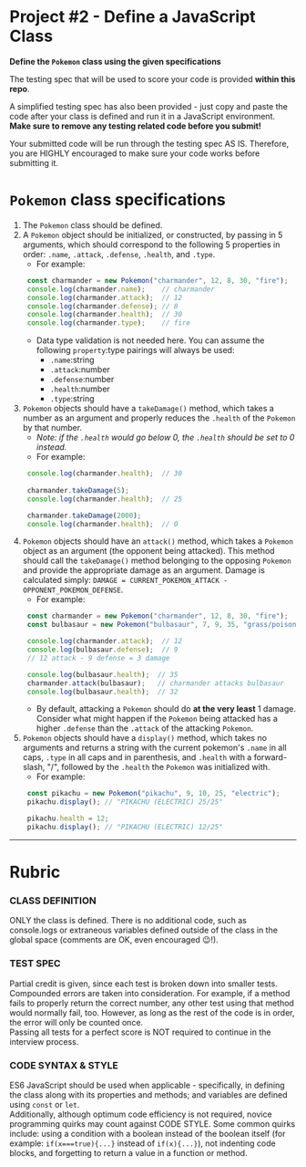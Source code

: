 # Project #2 - Define a JavaScript Class
**Define the `Pokemon` class using the given specifications**

The testing spec that will be used to score your code is provided **within this repo**.  

A simplified testing spec has also been provided - just copy and paste the code after your class is defined and run it in a JavaScript environment.  
__Make sure to remove any testing related code before you submit!__  

Your submitted code will be run through the testing spec AS IS. Therefore, you are HIGHLY encouraged to make sure your code works before submitting it.

# `Pokemon` class specifications
1. The `Pokemon` class should be defined.
2. A `Pokemon` object should be initialized, or constructed, by passing in 5 arguments, which should correspond to the following 5 properties in order: `.name`, `.attack`, `.defense`, `.health`, and `.type`. 
   - For example: 
   ```javascript
    const charmander = new Pokemon("charmander", 12, 8, 30, "fire");
    console.log(charmander.name);    // charmander
    console.log(charmander.attack);  // 12
    console.log(charmander.defense); // 8
    console.log(charmander.health);  // 30
    console.log(charmander.type);    // fire
   ```
   - Data type validation is not needed here. You can assume the following `property`:type pairings will always be used: 
      * `.name`:string
      * `.attack`:number 
      * `.defense`:number
      * `.health`:number
      * `.type`:string
3. `Pokemon` objects should have a `takeDamage()` method, which takes a number as an argument and properly reduces the `.health` of the `Pokemon` by that number.
   - _Note: if the `.health` would go below 0, the `.health` should be set to 0 instead._
   - For example:
   ```javascript
    console.log(charmander.health);  // 30
    
    charmander.takeDamage(5);
    console.log(charmander.health);  // 25

    charmander.takeDamage(2000);
    console.log(charmander.health);  // 0
   ```
4. `Pokemon` objects should have an `attack()` method, which takes a `Pokemon` object as an argument (the opponent being attacked). This method should call the `takeDamage()` method belonging to the opposing `Pokemon` and provide the appropriate damage as an argument. Damage is calculated simply: `DAMAGE = CURRENT_POKEMON_ATTACK - OPPONENT_POKEMON_DEFENSE`.
   - For example:
   ```javascript
    const charmander = new Pokemon("charmander", 12, 8, 30, "fire");
    const bulbasaur = new Pokemon("bulbasaur", 7, 9, 35, "grass/poison");

    console.log(charmander.attack);  // 12
    console.log(bulbasaur.defense);  // 9
    // 12 attack - 9 defense = 3 damage

    console.log(bulbasaur.health);  // 35
    charmander.attack(bulbasaur);   // charmander attacks bulbasaur
    console.log(bulbasaur.health);  // 32
   ```
   - By default, attacking a `Pokemon` should do __at the very least__ 1 damage. Consider what might happen if the `Pokemon` being attacked has a higher `.defense` than the `.attack` of the attacking `Pokemon`.
5. `Pokemon` objects should have a `display()` method, which takes no arguments and returns a string with the current pokemon's `.name` in all caps, `.type` in all caps and in parenthesis, and `.health` with a forward-slash, "/", followed by the `.health` the `Pokemon` was initialized with.
   - For example:
   ```javascript
    const pikachu = new Pokemon("pikachu", 9, 10, 25, "electric");
    pikachu.display(); // "PIKACHU (ELECTRIC) 25/25"

    pikachu.health = 12;
    pikachu.display(); // "PIKACHU (ELECTRIC) 12/25"
   ```

---
# Rubric
### CLASS DEFINITION
ONLY the class is defined. There is no additional code, such as console.logs or extraneous variables defined outside of the class in the global space (comments are OK, even encouraged 😉!).
### TEST SPEC
Partial credit is given, since each test is broken down into smaller tests.  
Compounded errors are taken into consideration. For example, if a method fails to properly return the correct number, any other test using that method would normally fail, too. However, as long as the rest of the code is in order, the error will only be counted once.  
Passing all tests for a perfect score is NOT required to continue in the interview process.  
### CODE SYNTAX & STYLE
ES6 JavaScript should be used when applicable - specifically, in defining the class along with its properties and methods; and variables are defined using `const` or `let`.  
Additionally, although optimum code efficiency is not required, novice programming quirks may count against CODE STYLE. Some common quirks include: using a condition with a boolean instead of the boolean itself (for example: ```if(x===true){...}``` instead of ```if(x){...}```), not indenting code blocks, and forgetting to return a value in a function or method.
